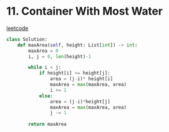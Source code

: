 # 11. Container With Most Water
[leetcode](https://leetcode.com/problems/container-with-most-water/description/)

```python
class Solution:
    def maxArea(self, height: List[int]) -> int:
        maxArea = 0
        i, j = 0, len(height)-1

        while i < j:
            if height[i] <= height[j]:
                area = (j-i)* height[i]
                maxArea = max(maxArea, area)
                i += 1
            else:
                area = (j-i)*height[j]
                maxArea = max(maxArea, area)
                j -= 1
        
        return maxArea
```